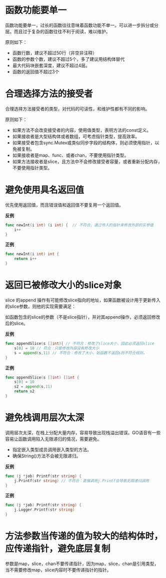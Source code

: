 # 函数功能要单一

函数功能要单一，过长的函数往往意味着函数功能不单一。可以进一步拆分或分层。而且过于复杂的函数往往不利于阅读，难以维护。

原则如下：

- 函数行数，建议不超过50行（非空非注释）
- 函数的参数个数，建议不超过5个，多了建议用结构体替代
- 最大代码块嵌套深度，建议不超过4层。
- 函数的返回值不超过3个



# 合理选择方法的接受者

合理选择方法接受者的类型，对代码的可读性，和维护性都有不同的影响。

原则如下：

- 如果方法不会改变接受者的内容，使用值类型，表明方法的const定义。
- 如果接收者是大型结构体或者数组，可考虑指针类型，提高效率。
- 如果接受者包含sync.Mutex或类似同步字段的结构体，则必须使用指针，以免被复制。
- 如果接收者是map、func、或者chan，不要使用指针类型。
- 如果方法接收者是slice，且方法中不会修改接受者容量，或者重新分配内存，不要使用指针类型。

# 避免使用具名返回值

优先使用返回值，而且错误值和返回值不要复用一个返回值。

**反例**

```go
func newInt(i int) (i int) {  // 不符合，通过传入的指针来修改外部的实参值
	i++
}
```

**正例**

```go
func newInt(i int) int {
	return i++
}
```

# 返回已被修改大小的slice对象

slice 的append 操作有可能修改slice指向的地址，如果函数被设计用于更新传入的slice参数，则他的实现需要满足：

如函数包含的slice的参数（不是slice指针），并对其append操作，必须返回修改后的slice。

**反例**

```go
func appendSlice(s []int){ // 不符合：修改了slice大小，因此必须返回slice
    s[0] = 10 // 符合：只是修改内容没有修改大小
    s = append(s,11) // 不符合：修改了大小，如函数不返回s则不符合规则。
}
```

**正例**

```go
func appendSlice(s []int) []int { 
    s[0] = 10 
    s2 = append(s,11)
	return s2
}
```

# 避免栈调用层次太深

调用层次太深，在栈上分配大量内存，容易导致出现栈溢出错误。GO语音有一些容易让函数调用陷入无限递归的情况，需要避免。

- 指定嵌入类型成员调用嵌入类型的方法。
- 确保String()方法不会被无限递归。

**反例**

```go
func (j *job) Printf(str string) {
    j.Printf(str string) // 不符合：直接调用j.Printf会导致无限递归调用
}
```

**正例**

```go
func (j *job) Printf(str string) {
    j.Logger.Printf(str string) 
}
```

# 方法参数当传递的值为较大的结构体时，应传递指针，避免底层复制

参数是map，slice，chan不要传递指针，因为map，slice，chan是引用类型，当不需要修改map，slice内容时不要传递指针的指针。